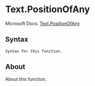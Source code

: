 ---
---

# Text.PositionOfAny

Microsoft Docs: [Text.PositionOfAny](https://docs.microsoft.com/en-us/powerquery-m/text-positionofany)

## Syntax

```powerquery-m
Syntax for this function.
```

## About

About this function.

